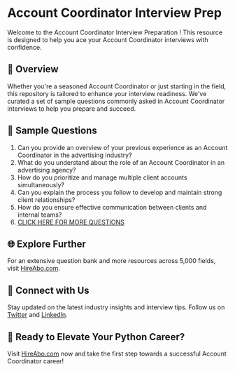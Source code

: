 # Account Coordinator Interview Prep

Welcome to the Account Coordinator Interview Preparation ! This resource is designed to help you ace your Account Coordinator interviews with confidence.

## 🚀 Overview

Whether you're a seasoned Account Coordinator or just starting in the field, this repository is tailored to enhance your interview readiness. We've curated a set of sample questions commonly asked in Account Coordinator interviews to help you prepare and succeed.

## 📝 Sample Questions

1. Can you provide an overview of your previous experience as an Account Coordinator in the advertising industry?
2. What do you understand about the role of an Account Coordinator in an advertising agency?
3. How do you prioritize and manage multiple client accounts simultaneously?
4. Can you explain the process you follow to develop and maintain strong client relationships?
5. How do you ensure effective communication between clients and internal teams?
6. [CLICK HERE FOR MORE QUESTIONS](https://hireabo.com/job/8_3_12/Account%20Coordinator)

## 🌐 Explore Further

For an extensive question bank and more resources across 5,000 fields, visit [HireAbo.com](https://www.hireabo.com).

## 📱 Connect with Us

Stay updated on the latest industry insights and interview tips. Follow us on [Twitter](https://twitter.com/hireabo) and [LinkedIn](https://www.linkedin.com/in/hire-abo-3609972a8/).

## 🚀 Ready to Elevate Your Python Career?

Visit [HireAbo.com](https://www.hireabo.com) now and take the first step towards a successful Account Coordinator career!